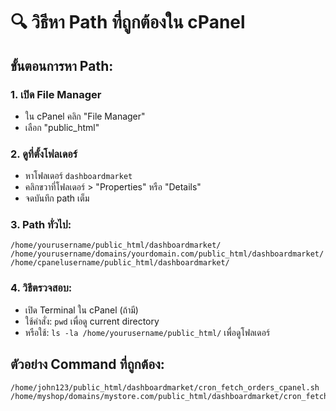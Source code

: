 # 🔍 วิธีหา Path ที่ถูกต้องใน cPanel

## ขั้นตอนการหา Path:

### 1. เปิด File Manager
- ใน cPanel คลิก "File Manager"
- เลือก "public_html"

### 2. ดูที่ตั้งโฟลเดอร์
- หาโฟลเดอร์ `dashboardmarket`
- คลิกขวาที่โฟลเดอร์ > "Properties" หรือ "Details"
- จดบันทึก path เต็ม

### 3. Path ทั่วไป:
```
/home/yourusername/public_html/dashboardmarket/
/home/yourusername/domains/yourdomain.com/public_html/dashboardmarket/
/home/cpanelusername/public_html/dashboardmarket/
```

### 4. วิธีตรวจสอบ:
- เปิด Terminal ใน cPanel (ถ้ามี)
- ใช้คำสั่ง: `pwd` เพื่อดู current directory
- หรือใช้: `ls -la /home/yourusername/public_html/` เพื่อดูโฟลเดอร์

## ตัวอย่าง Command ที่ถูกต้อง:
```bash
/home/john123/public_html/dashboardmarket/cron_fetch_orders_cpanel.sh
/home/myshop/domains/mystore.com/public_html/dashboardmarket/cron_fetch_orders_cpanel.sh
```
